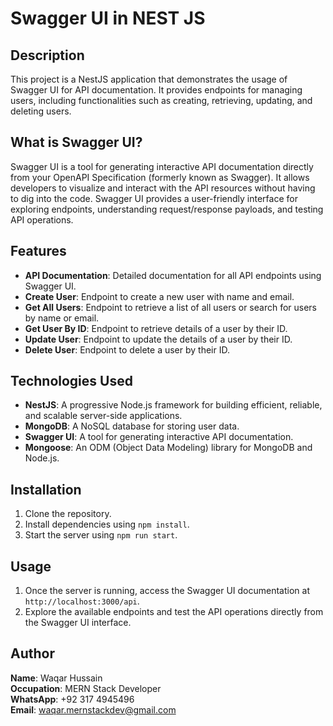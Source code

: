 # Swagger UI in NEST JS

## Description

This project is a NestJS application that demonstrates the usage of Swagger UI for API documentation. It provides endpoints for managing users, including functionalities such as creating, retrieving, updating, and deleting users.

## What is Swagger UI?

Swagger UI is a tool for generating interactive API documentation directly from your OpenAPI Specification (formerly known as Swagger). It allows developers to visualize and interact with the API resources without having to dig into the code. Swagger UI provides a user-friendly interface for exploring endpoints, understanding request/response payloads, and testing API operations.

## Features

- **API Documentation**: Detailed documentation for all API endpoints using Swagger UI.
- **Create User**: Endpoint to create a new user with name and email.
- **Get All Users**: Endpoint to retrieve a list of all users or search for users by name or email.
- **Get User By ID**: Endpoint to retrieve details of a user by their ID.
- **Update User**: Endpoint to update the details of a user by their ID.
- **Delete User**: Endpoint to delete a user by their ID.

## Technologies Used

- **NestJS**: A progressive Node.js framework for building efficient, reliable, and scalable server-side applications.
- **MongoDB**: A NoSQL database for storing user data.
- **Swagger UI**: A tool for generating interactive API documentation.
- **Mongoose**: An ODM (Object Data Modeling) library for MongoDB and Node.js.

## Installation

1. Clone the repository.
2. Install dependencies using `npm install`.
3. Start the server using `npm run start`.

## Usage

1. Once the server is running, access the Swagger UI documentation at `http://localhost:3000/api`.
2. Explore the available endpoints and test the API operations directly from the Swagger UI interface.

## Author

**Name**: Waqar Hussain  
**Occupation**: MERN Stack Developer  
**WhatsApp**: +92 317 4945496  
**Email**: waqar.mernstackdev@gmail.com
